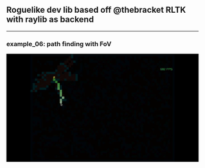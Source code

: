 
## Roguelike dev lib based off @thebracket RLTK with raylib as backend

---

### example_06: path finding with FoV
![[image]](./examples/ex06_pathfinding_fov.gif)
